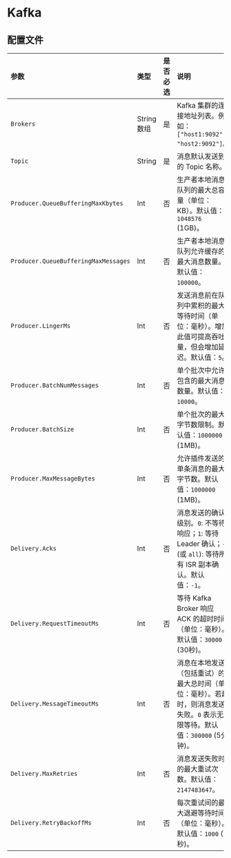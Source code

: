 # Kafka

## 配置文件

| 参数 | 类型 | 是否必选 | 说明 |
| :--- | :--- | :--- | :--- |
| `Brokers` | String数组 | 是 | Kafka 集群的连接地址列表。例如：`["host1:9092", "host2:9092"]`。 |
| `Topic` | String | 是 | 消息默认发送到的 Topic 名称。 |
| `Producer.QueueBufferingMaxKbytes` | Int | 否 | 生产者本地消息队列的最大总容量（单位：KB）。默认值：`1048576` (1GB)。 |
| `Producer.QueueBufferingMaxMessages` | Int | 否 | 生产者本地消息队列允许缓存的最大消息数量。默认值：`100000`。 |
| `Producer.LingerMs` | Int | 否 | 发送消息前在队列中累积的最大等待时间（单位：毫秒）。增加此值可提高吞吐量，但会增加延迟。默认值：`5`。 |
| `Producer.BatchNumMessages` | Int | 否 | 单个批次中允许包含的最大消息数量。默认值：`10000`。 |
| `Producer.BatchSize` | Int | 否 | 单个批次的最大字节数限制。默认值：`1000000` (1MB)。 |
| `Producer.MaxMessageBytes` | Int | 否 | 允许插件发送的单条消息的最大字节数。默认值：`1000000` (1MB)。 |
| `Delivery.Acks` | Int | 否 | 消息发送的确认级别。`0`: 不等待响应；`1`: 等待 Leader 确认；`-1` (或 `all`): 等待所有 ISR 副本确认。默认值：`-1`。 |
| `Delivery.RequestTimeoutMs` | Int | 否 | 等待 Kafka Broker 响应 ACK 的超时时间（单位：毫秒）。默认值：`30000` (30秒)。 |
| `Delivery.MessageTimeoutMs` | Int | 否 | 消息在本地发送（包括重试）的最大总时间（单位：毫秒）。若超时，则消息发送失败。`0` 表示无限等待。默认值：`300000` (5分钟)。 |
| `Delivery.MaxRetries` | Int | 否 | 消息发送失败时的最大重试次数。默认值：`2147483647`。 |
| `Delivery.RetryBackoffMs` | Int | 否 | 每次重试间的最大退避等待时间（单位：毫秒）。默认值：`1000` (1秒)。 |
